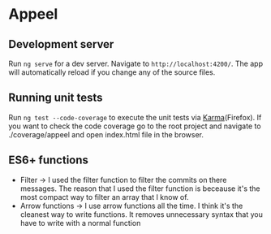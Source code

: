 # Appeel

## Development server

Run `ng serve` for a dev server. Navigate to `http://localhost:4200/`. The app will automatically reload if you change any of the source files.

## Running unit tests

Run `ng test --code-coverage` to execute the unit tests via [Karma](https://karma-runner.github.io)(Firefox).
If you want to check the code coverage go to the root project and navigate to ./coverage/appeel and open index.html file in the browser.

## ES6+ functions

- Filter -> I used the filter function to filter the commits on there messages. The reason that I used the filter function is beceause it's the most compact way to filter an array that I know of.
- Arrow functions -> I use arrow functions all the time. I think it's the cleanest way to write functions. It removes unnecessary syntax that you have to write with a normal function
